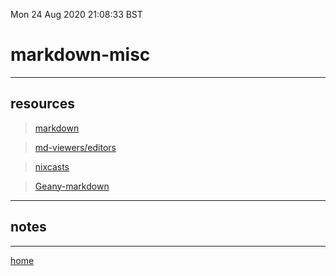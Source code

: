 Mon 24 Aug 2020 21:08:33 BST

# markdown-misc


___

## resources

> [markdown](/home/pi/Documents/markdown-index.md)

> [md-viewers/editors](https://unix.stackexchange.com/questions/4140/markdown-viewer)

> [nixcasts](https://www.youtube.com/watch?v=nBHBwOns5bE)

> [Geany-markdown](https://sourceforge.net/p/geany/wiki/markdown_syntax/)

___

## notes

___

[home](/home/pi/Documents/notesystem/home.md) 